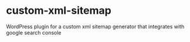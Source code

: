 # custom-xml-sitemap
WordPress plugin for a custom xml sitemap generator that integrates with google search console

